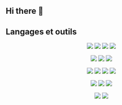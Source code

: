 ## Hi there 👋

<!--
**thgerbaud/thgerbaud** is a ✨ _special_ ✨ repository because its `README.md` (this file) appears on your GitHub profile.

Here are some ideas to get you started:

- 🔭 I’m currently working on ...
- 🌱 I’m currently learning ...
- 👯 I’m looking to collaborate on ...
- 🤔 I’m looking for help with ...
- 💬 Ask me about ...
- 📫 How to reach me: ...
- 😄 Pronouns: ...
- ⚡ Fun fact: ...
-->

## Langages et outils

<!-- Base -->
<p align=center>
  <a href="https://developer.mozilla.org/fr/docs/Web/HTML"><img src="https://img.shields.io/badge/HTML-E34F26?style=for-the-badge&logo=html5&logoColor=FFFFFF" /></a>
  <a href="https://developer.mozilla.org/fr/docs/Web/CSS"><img src="https://img.shields.io/badge/CSS-1572B6?style=for-the-badge&logo=css3&logoColor=FFFFFF" /></a>
  <a href="https://developer.mozilla.org/fr/docs/Web/JavaScript"><img src="https://img.shields.io/badge/JavaScript-F7DF1E?style=for-the-badge&logo=javascript&logoColor=1e212b" /></a>
  <a href="https://www.python.org"><img src="https://img.shields.io/badge/Python-1e212b?style=for-the-badge&logo=python&logoColor=3776AB" /></a>
</p>

<!-- Backend -->
<p align=center>
  <a href="https://nodejs.org/"><img src="https://img.shields.io/badge/NodeJS-FFFFFF?style=for-the-badge&logo=nodedotjs&logoColor=339933" /></a>
  <a href="https://expressjs.com/"><img src="https://img.shields.io/badge/Express-FFFFFF?style=for-the-badge&logo=express&logoColor=000000" /></a>
  <a href="https://www.djangoproject.com"><img src="https://img.shields.io/badge/Django-092E20?style=for-the-badge&logo=django&logoColor=FFFFFF" /></a>
</p>

<!-- Fontend -->
<p align=center>
  <a href="https://vuejs.org/"><img src="https://img.shields.io/badge/Vue-35495E?style=for-the-badge&logo=vuedotjs&logoColor=4FC08D" /></a>
  <a href="https://vuetifyjs.com/"><img src="https://img.shields.io/badge/Vuetify-000000?style=for-the-badge&logo=vuetify&logoColor=1867C0" /></a>
  <a href="https://nuxt.com"><img src="https://img.shields.io/badge/Nuxt-1e212b?style=for-the-badge&logo=nuxtdotjs&logoColor=00DC82" /></a>
  <a href="https://getbootstrap.com"><img src="https://img.shields.io/badge/Bootstrap-7952B3?style=for-the-badge&logo=bootstrap&logoColor=FFFFFF" /></a>
</p>

<!-- BDD -->
<p align=center>
  <a href="https://mongodb.com/"><img src="https://img.shields.io/badge/MongoDB-FFFFFF?style=for-the-badge&logo=mongodb&logoColor=47A248" /></a>
  <a href="https://www.mysql.com/fr/"><img src="https://img.shields.io/badge/MySQL-4479A1?style=for-the-badge&logo=mysql&logoColor=FFFFFF" /></a>
  <a href="https://www.postgresql.org"><img src="https://img.shields.io/badge/PostgreSQL-4169E1?style=for-the-badge&logo=postgresql&logoColor=FFFFFF" /></a>
</p>

<!-- Autres -->
<p align=center>
  <a href="https://www.docker.com"><img src="https://img.shields.io/badge/Docker-2496ED?style=for-the-badge&logo=docker&logoColor=FFFFFF"></a>
  <a href="https://www.figma.com"><img src="https://img.shields.io/badge/Figma-1e212b?style=for-the-badge&logo=figma&logoColor=F24E1E"></a>
</p>

<!-- -->

